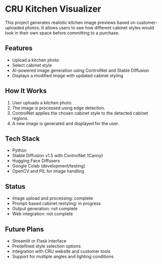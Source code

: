 # CRU Kitchen Visualizer

This project generates realistic kitchen image previews based on customer-uploaded photos. It allows users to see how different cabinet styles would look in their own space before committing to a purchase.

## Features

- Upload a kitchen photo
- Select cabinet style
- AI-powered image generation using ControlNet and Stable Diffusion
- Displays a modified image with updated cabinet styling

## How It Works

1. User uploads a kitchen photo.
2. The image is processed using edge detection.
3. ControlNet applies the chosen cabinet style to the detected cabinet regions.
4. A new image is generated and displayed for the user.

## Tech Stack

- Python
- Stable Diffusion v1.5 with ControlNet (Canny)
- Hugging Face Diffusers
- Google Colab (development/testing)
- OpenCV and PIL for image handling

## Status

- Image upload and processing: complete
- Prompt-based cabinet restyling: in progress
- Output generation: not complete
- Web integration: not complete

## Future Plans

- Streamlit or Flask interface
- Predefined style selection options
- Integration with CRU website and customer tools
- Support for multiple angles and lighting conditions
